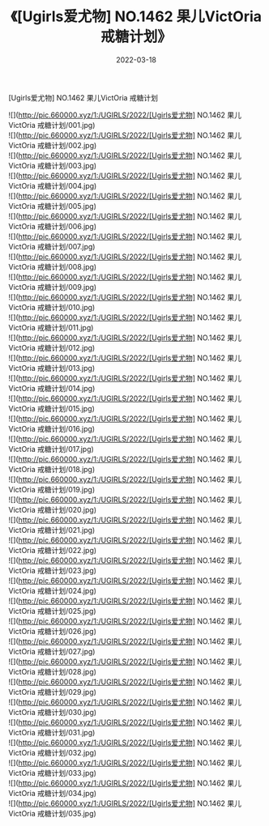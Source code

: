 ﻿---
layout: post
title:  《[Ugirls爱尤物] NO.1462 果儿VictOria 戒糖计划》
date:   2022-03-18
img: http://pic.660000.xyz/1:/UGIRLS/2022/[Ugirls爱尤物] NO.1462 果儿VictOria 戒糖计划/000.jpg
categories: [美女, 清纯, 唯美]
---

[Ugirls爱尤物] NO.1462 果儿VictOria 戒糖计划

 ![](http://pic.660000.xyz/1:/UGIRLS/2022/[Ugirls爱尤物] NO.1462 果儿VictOria 戒糖计划/001.jpg) <br>![](http://pic.660000.xyz/1:/UGIRLS/2022/[Ugirls爱尤物] NO.1462 果儿VictOria 戒糖计划/002.jpg) <br>![](http://pic.660000.xyz/1:/UGIRLS/2022/[Ugirls爱尤物] NO.1462 果儿VictOria 戒糖计划/003.jpg) <br>![](http://pic.660000.xyz/1:/UGIRLS/2022/[Ugirls爱尤物] NO.1462 果儿VictOria 戒糖计划/004.jpg) <br>![](http://pic.660000.xyz/1:/UGIRLS/2022/[Ugirls爱尤物] NO.1462 果儿VictOria 戒糖计划/005.jpg) <br>![](http://pic.660000.xyz/1:/UGIRLS/2022/[Ugirls爱尤物] NO.1462 果儿VictOria 戒糖计划/006.jpg) <br>![](http://pic.660000.xyz/1:/UGIRLS/2022/[Ugirls爱尤物] NO.1462 果儿VictOria 戒糖计划/007.jpg) <br>![](http://pic.660000.xyz/1:/UGIRLS/2022/[Ugirls爱尤物] NO.1462 果儿VictOria 戒糖计划/008.jpg) <br>![](http://pic.660000.xyz/1:/UGIRLS/2022/[Ugirls爱尤物] NO.1462 果儿VictOria 戒糖计划/009.jpg) <br>![](http://pic.660000.xyz/1:/UGIRLS/2022/[Ugirls爱尤物] NO.1462 果儿VictOria 戒糖计划/010.jpg) <br>![](http://pic.660000.xyz/1:/UGIRLS/2022/[Ugirls爱尤物] NO.1462 果儿VictOria 戒糖计划/011.jpg) <br>![](http://pic.660000.xyz/1:/UGIRLS/2022/[Ugirls爱尤物] NO.1462 果儿VictOria 戒糖计划/012.jpg) <br>![](http://pic.660000.xyz/1:/UGIRLS/2022/[Ugirls爱尤物] NO.1462 果儿VictOria 戒糖计划/013.jpg) <br>![](http://pic.660000.xyz/1:/UGIRLS/2022/[Ugirls爱尤物] NO.1462 果儿VictOria 戒糖计划/014.jpg) <br>![](http://pic.660000.xyz/1:/UGIRLS/2022/[Ugirls爱尤物] NO.1462 果儿VictOria 戒糖计划/015.jpg) <br>![](http://pic.660000.xyz/1:/UGIRLS/2022/[Ugirls爱尤物] NO.1462 果儿VictOria 戒糖计划/016.jpg) <br>![](http://pic.660000.xyz/1:/UGIRLS/2022/[Ugirls爱尤物] NO.1462 果儿VictOria 戒糖计划/017.jpg) <br>![](http://pic.660000.xyz/1:/UGIRLS/2022/[Ugirls爱尤物] NO.1462 果儿VictOria 戒糖计划/018.jpg) <br>![](http://pic.660000.xyz/1:/UGIRLS/2022/[Ugirls爱尤物] NO.1462 果儿VictOria 戒糖计划/019.jpg) <br>![](http://pic.660000.xyz/1:/UGIRLS/2022/[Ugirls爱尤物] NO.1462 果儿VictOria 戒糖计划/020.jpg) <br>![](http://pic.660000.xyz/1:/UGIRLS/2022/[Ugirls爱尤物] NO.1462 果儿VictOria 戒糖计划/021.jpg) <br>![](http://pic.660000.xyz/1:/UGIRLS/2022/[Ugirls爱尤物] NO.1462 果儿VictOria 戒糖计划/022.jpg) <br>![](http://pic.660000.xyz/1:/UGIRLS/2022/[Ugirls爱尤物] NO.1462 果儿VictOria 戒糖计划/023.jpg) <br>![](http://pic.660000.xyz/1:/UGIRLS/2022/[Ugirls爱尤物] NO.1462 果儿VictOria 戒糖计划/024.jpg) <br>![](http://pic.660000.xyz/1:/UGIRLS/2022/[Ugirls爱尤物] NO.1462 果儿VictOria 戒糖计划/025.jpg) <br>![](http://pic.660000.xyz/1:/UGIRLS/2022/[Ugirls爱尤物] NO.1462 果儿VictOria 戒糖计划/026.jpg) <br>![](http://pic.660000.xyz/1:/UGIRLS/2022/[Ugirls爱尤物] NO.1462 果儿VictOria 戒糖计划/027.jpg) <br>![](http://pic.660000.xyz/1:/UGIRLS/2022/[Ugirls爱尤物] NO.1462 果儿VictOria 戒糖计划/028.jpg) <br>![](http://pic.660000.xyz/1:/UGIRLS/2022/[Ugirls爱尤物] NO.1462 果儿VictOria 戒糖计划/029.jpg) <br>![](http://pic.660000.xyz/1:/UGIRLS/2022/[Ugirls爱尤物] NO.1462 果儿VictOria 戒糖计划/030.jpg) <br>![](http://pic.660000.xyz/1:/UGIRLS/2022/[Ugirls爱尤物] NO.1462 果儿VictOria 戒糖计划/031.jpg) <br>![](http://pic.660000.xyz/1:/UGIRLS/2022/[Ugirls爱尤物] NO.1462 果儿VictOria 戒糖计划/032.jpg) <br>![](http://pic.660000.xyz/1:/UGIRLS/2022/[Ugirls爱尤物] NO.1462 果儿VictOria 戒糖计划/033.jpg) <br>![](http://pic.660000.xyz/1:/UGIRLS/2022/[Ugirls爱尤物] NO.1462 果儿VictOria 戒糖计划/034.jpg) <br>![](http://pic.660000.xyz/1:/UGIRLS/2022/[Ugirls爱尤物] NO.1462 果儿VictOria 戒糖计划/035.jpg) <br>